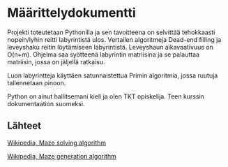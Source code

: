 # Määrittelydokumentti
Projekti toteutetaan Pythonilla ja sen tavoitteena on selvittää tehokkaasti nopein/lyhin reitti labyrintistä ulos. Vertailen algoritmeja Dead-end filling ja leveyshaku reitin löytämiseen labyrintistä. Leveyshaun aikavaativuus on O(n+m). Ohjelma saa syötteenä labyrintin matriisina ja se palauttaa matriisin, jossa on jäljellä ratkaisu.

Luon labyrintteja käyttäen satunnaistettua Primin algoritmia, jossa ruutuja tallennetaan pinoon.

Python on ainut hallitsemani kieli ja olen TKT opiskelija. Teen kurssin dokumentaation suomeksi.


## Lähteet
[Wikipedia, Maze solving algorithm](https://en.wikipedia.org/wiki/Maze-solving_algorithm)

[Wikipedia, Maze generation algorithm](https://en.wikipedia.org/wiki/Maze_generation_algorithm)
